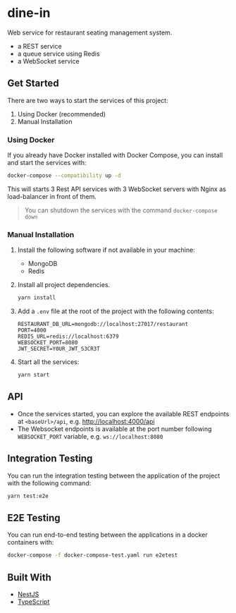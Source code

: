 # dine-in

Web service for restaurant seating management system.

- a REST service
- a queue service using Redis
- a WebSocket service

## Get Started

There are two ways to start the services of this project:

1. Using Docker (recommended)
1. Manual Installation

### Using Docker

If you already have Docker installed with Docker Compose, you can install and start the services with:

```bash
docker-compose --compatibility up -d
```

This will starts 3 Rest API services with 3 WebSocket servers with Nginx as load-balancer in front of them.

> You can shutdown the services with the command `docker-compose down`

### Manual Installation

1. Install the following software if not available in your machine:

   - MongoDB
   - Redis

1. Install all project dependencies.

   ```bash
   yarn install
   ```

1. Add a `.env` file at the root of the project with the following contents:

   ```
   RESTAURANT_DB_URL=mongodb://localhost:27017/restaurant
   PORT=4000
   REDIS_URL=redis://localhost:6379
   WEBSOCKET_PORT=8080
   JWT_SECRET=Y0UR_JWT_S3CR3T
   ```

1. Start all the services:

   ```bash
   yarn start
   ```

## API

- Once the services started, you can explore the available REST endpoints at `<baseUrl>/api`, e.g. [http://localhost:4000/api](http://localhost:4000/api)
- The Websocket endpoints is available at the port number following `WEBSOCKET_PORT` variable, e.g. `ws://localhost:8080`

## Integration Testing

You can run the integration testing between the application of the project with the following command:

```bash
yarn test:e2e
```

## E2E Testing

You can run end-to-end testing between the applications in a docker containers with:

```bash
docker-compose -f docker-compose-test.yaml run e2etest
```

## Built With

- [NestJS](https://nestjs.com/)
- [TypeScript](https://www.typescriptlang.org/)

